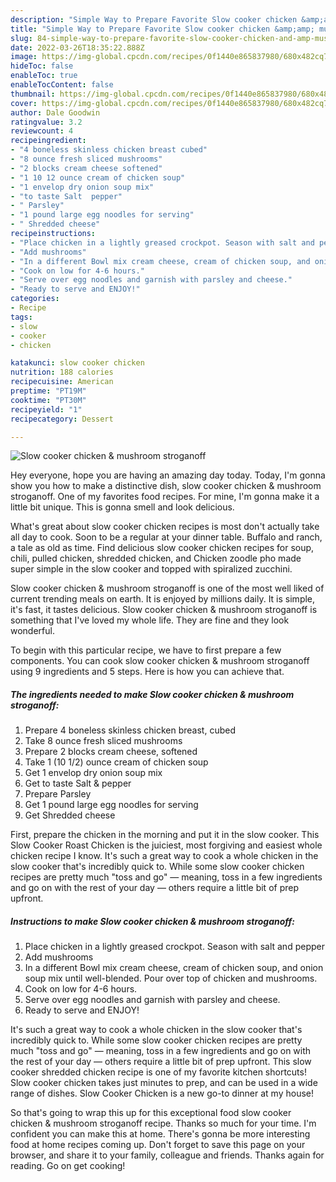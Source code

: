 ```yaml
---
description: "Simple Way to Prepare Favorite Slow cooker chicken &amp;amp; mushroom stroganoff"
title: "Simple Way to Prepare Favorite Slow cooker chicken &amp;amp; mushroom stroganoff"
slug: 84-simple-way-to-prepare-favorite-slow-cooker-chicken-and-amp-mushroom-stroganoff
date: 2022-03-26T18:35:22.888Z
image: https://img-global.cpcdn.com/recipes/0f1440e865837980/680x482cq70/slow-cooker-chicken-mushroom-stroganoff-recipe-main-photo.jpg
hideToc: false
enableToc: true
enableTocContent: false
thumbnail: https://img-global.cpcdn.com/recipes/0f1440e865837980/680x482cq70/slow-cooker-chicken-mushroom-stroganoff-recipe-main-photo.jpg
cover: https://img-global.cpcdn.com/recipes/0f1440e865837980/680x482cq70/slow-cooker-chicken-mushroom-stroganoff-recipe-main-photo.jpg
author: Dale Goodwin
ratingvalue: 3.2
reviewcount: 4
recipeingredient:
- "4 boneless skinless chicken breast cubed"
- "8 ounce fresh sliced mushrooms"
- "2 blocks cream cheese softened"
- "1 10 12 ounce cream of chicken soup"
- "1 envelop dry onion soup mix"
- "to taste Salt  pepper"
- " Parsley"
- "1 pound large egg noodles for serving"
- " Shredded cheese"
recipeinstructions:
- "Place chicken in a lightly greased crockpot. Season with salt and pepper"
- "Add mushrooms"
- "In a different Bowl mix cream cheese, cream of chicken soup, and onion soup mix until well-blended. Pour over top of chicken and mushrooms."
- "Cook on low for 4-6 hours."
- "Serve over egg noodles and garnish with parsley and cheese."
- "Ready to serve and ENJOY!"
categories:
- Recipe
tags:
- slow
- cooker
- chicken

katakunci: slow cooker chicken 
nutrition: 188 calories
recipecuisine: American
preptime: "PT19M"
cooktime: "PT30M"
recipeyield: "1"
recipecategory: Dessert

---
```



![Slow cooker chicken &amp; mushroom stroganoff](https://img-global.cpcdn.com/recipes/0f1440e865837980/680x482cq70/slow-cooker-chicken-mushroom-stroganoff-recipe-main-photo.jpg)

Hey everyone, hope you are having an amazing day today. Today, I'm gonna show you how to make a distinctive dish, slow cooker chicken &amp; mushroom stroganoff. One of my favorites food recipes. For mine, I'm gonna make it a little bit unique. This is gonna smell and look delicious.

What&#39;s great about slow cooker chicken recipes is most don&#39;t actually take all day to cook. Soon to be a regular at your dinner table. Buffalo and ranch, a tale as old as time. Find delicious slow cooker chicken recipes for soup, chili, pulled chicken, shredded chicken, and Chicken zoodle pho made super simple in the slow cooker and topped with spiralized zucchini.

Slow cooker chicken &amp; mushroom stroganoff is one of the most well liked of current trending meals on earth. It is enjoyed by millions daily. It is simple, it's fast, it tastes delicious. Slow cooker chicken &amp; mushroom stroganoff is something that I've loved my whole life. They are fine and they look wonderful.


To begin with this particular recipe, we have to first prepare a few components. You can cook slow cooker chicken &amp; mushroom stroganoff using 9 ingredients and 5 steps. Here is how you can achieve that.

<!--inarticleads1-->

##### The ingredients needed to make Slow cooker chicken &amp; mushroom stroganoff:

1. Prepare 4 boneless skinless chicken breast, cubed
1. Take 8 ounce fresh sliced mushrooms
1. Prepare 2 blocks cream cheese, softened
1. Take 1 (10 1/2) ounce cream of chicken soup
1. Get 1 envelop dry onion soup mix
1. Get to taste Salt &amp; pepper
1. Prepare  Parsley
1. Get 1 pound large egg noodles for serving
1. Get  Shredded cheese


First, prepare the chicken in the morning and put it in the slow cooker. This Slow Cooker Roast Chicken is the juiciest, most forgiving and easiest whole chicken recipe I know. It&#39;s such a great way to cook a whole chicken in the slow cooker that&#39;s incredibly quick to. While some slow cooker chicken recipes are pretty much &#34;toss and go&#34; — meaning, toss in a few ingredients and go on with the rest of your day — others require a little bit of prep upfront. 

<!--inarticleads2-->

##### Instructions to make Slow cooker chicken &amp; mushroom stroganoff:

1. Place chicken in a lightly greased crockpot. Season with salt and pepper
1. Add mushrooms
1. In a different Bowl mix cream cheese, cream of chicken soup, and onion soup mix until well-blended. Pour over top of chicken and mushrooms.
1. Cook on low for 4-6 hours.
1. Serve over egg noodles and garnish with parsley and cheese.
1. Ready to serve and ENJOY!

It&#39;s such a great way to cook a whole chicken in the slow cooker that&#39;s incredibly quick to. While some slow cooker chicken recipes are pretty much &#34;toss and go&#34; — meaning, toss in a few ingredients and go on with the rest of your day — others require a little bit of prep upfront. This slow cooker shredded chicken recipe is one of my favorite kitchen shortcuts! Slow cooker chicken takes just minutes to prep, and can be used in a wide range of dishes. Slow Cooker Chicken is a new go-to dinner at my house! 

So that's going to wrap this up for this exceptional food slow cooker chicken &amp; mushroom stroganoff recipe. Thanks so much for your time. I'm confident you can make this at home. There's gonna be more interesting food at home recipes coming up. Don't forget to save this page on your browser, and share it to your family, colleague and friends. Thanks again for reading. Go on get cooking!
